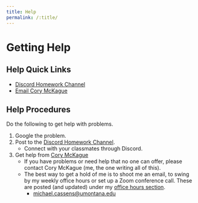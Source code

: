 ```yaml
---
title: Help
permalink: /:title/
---
```


# Getting Help

## Help Quick Links

- [Discord Homework Channel](https://discord.gg/UVHEdnD9qS)
- [Email Cory McKague](mailto:cory.mckague@umt.edu?subject=120%20Question)

## Help Procedures

Do the following to get help with problems.

1. Google the problem.
2. Post to the [Discord Homework Channel](https://discord.gg/UVHEdnD9qS).
    - Connect with your classmates through Discord.
3. Get help from [Cory McKague]({{site.baseurl}}/instructors/)
    - If you have problems or need help that no one can offer, please contact Cory McKague (me, the one writing all of this).
    - The best way to get a hold of me is to shoot me an email, to swing by my weekly office hours or set up a Zoom conference call. These are posted (and updated) under my [office hours section]({{site.baseurl}}/instructors/#office-hours). 
        - [michael.cassens@umontana.edu](mailto:cory.mckague@umt.edu?subject=120%20Question)



<!--
## Lab Hours

The "127 Media Arts Computer Lab" (McGill, 127) has open lab hours every weekday afternoon until 5 pm. During these lab hours, a graduate student is available to assist you with help or questions about this and other Media Arts courses. Please feel free to leverage this resource! The lab hours for this semester are as follows;


<div class="embed-responsive" style="padding-bottom:80%"><iframe class="embed-responsive-item" src="https://calendar.google.com/calendar/embed?mode=WEEK&amp;src=1s1tnc56cnjncqhreim65b7pi0%40group.calendar.google.com&ctz=America/Denver" frameborder="0" scrolling="no" allowfullscreen></iframe></div>
-->